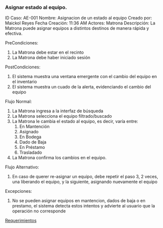 ### Asignar estado al equipo.


ID Caso: AE-001
Nombre: Asignacion de un estado al equipo
Creado por: Maickol Reyes
Fecha Creación: 11:36 AM
Actores: Matrona
Descripción: La Matrona puede asignar equipos a distintos destinos de manera rápida y efectiva.

PreCondiciones:
  1. La Matrona debe estar en el recinto
  2. La Matrona debe haber iniciado sesión

PostCondiciones:
  1. El sistema muestra una ventana emergente con el cambio del equipo en el inventario
  2. El sistema muestra un cuado de la alerta, evidenciando el cambio del equipo

Flujo Normal:
  1. La Matrona ingresa a la interfaz de búsqueda
  2. La Matrona selecciona el equipo filtrado/buscado
  3. La Matrona le cambia el estado al equipo, es decir, varía entre:
     1. En Mantención
     2. Asignado
     3. En Bodega
     4. Dado de Baja
     5. En Préstamo
     6. Trasladado
  4. La Matrona confirma los cambios en el equipo.

Flujo Alternativo:
  1. En caso de querer re-asignar un equipo, debe repetir el paso 3, 2 veces, una liberando el equipo, y la siguiente, asignando nuevamente el equipo

Excepciones:
  1. No se pueden asignar equipos en mantencion, dados de baja o en prestamo, el sistema detecta estos intentos y advierte al usuario que la operación no corresponde

[Requerimientos](./Requerimientos.md)